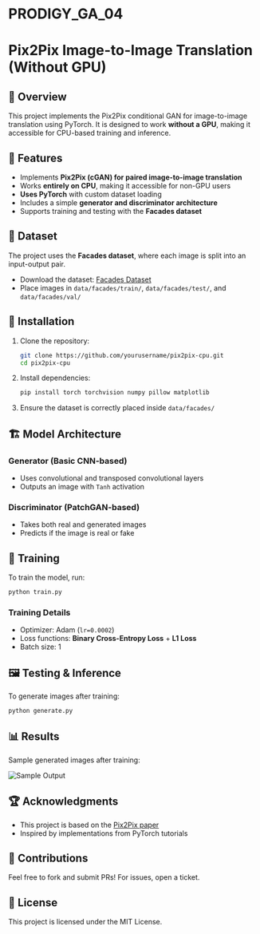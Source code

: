 # PRODIGY_GA_04
# Pix2Pix Image-to-Image Translation (Without GPU)

## 📌 Overview
This project implements the Pix2Pix conditional GAN for image-to-image translation using PyTorch. It is designed to work **without a GPU**, making it accessible for CPU-based training and inference.

## 🚀 Features
- Implements **Pix2Pix (cGAN) for paired image-to-image translation**
- Works **entirely on CPU**, making it accessible for non-GPU users
- **Uses PyTorch** with custom dataset loading
- Includes a simple **generator and discriminator architecture**
- Supports training and testing with the **Facades dataset**

## 📂 Dataset
The project uses the **Facades dataset**, where each image is split into an input-output pair.
- Download the dataset: [Facades Dataset](https://github.com/phillipi/pix2pix)
- Place images in `data/facades/train/`, `data/facades/test/`, and `data/facades/val/`

## 🔧 Installation
1. Clone the repository:
   ```bash
   git clone https://github.com/yourusername/pix2pix-cpu.git
   cd pix2pix-cpu
   ```
2. Install dependencies:
   ```bash
   pip install torch torchvision numpy pillow matplotlib
   ```
3. Ensure the dataset is correctly placed inside `data/facades/`

## 🏗 Model Architecture
### **Generator (Basic CNN-based)**
- Uses convolutional and transposed convolutional layers
- Outputs an image with `Tanh` activation

### **Discriminator (PatchGAN-based)**
- Takes both real and generated images
- Predicts if the image is real or fake

## 🎯 Training
To train the model, run:
```bash
python train.py
```
### **Training Details**
- Optimizer: Adam (`lr=0.0002`)
- Loss functions: **Binary Cross-Entropy Loss** + **L1 Loss**
- Batch size: 1

## 🖼 Testing & Inference
To generate images after training:
```bash
python generate.py
```

## 📊 Results
Sample generated images after training:

![Sample Output](https://your-sample-image-url.com)

## 🏆 Acknowledgments
- This project is based on the [Pix2Pix paper](https://arxiv.org/abs/1611.07004)
- Inspired by implementations from PyTorch tutorials

## 🤝 Contributions
Feel free to fork and submit PRs! For issues, open a ticket.

## 📜 License
This project is licensed under the MIT License.



